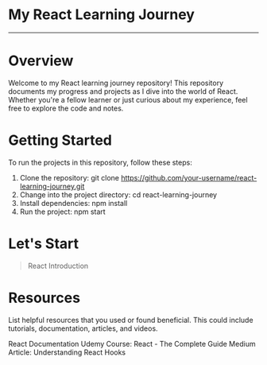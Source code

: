 # My React Learning Journey
<hr>


# Overview
Welcome to my React learning journey repository!
This repository documents my progress and projects as I dive into the world of React. 
Whether you're a fellow learner or just curious about my experience, feel free to explore the code and notes.


# Getting Started

To run the projects in this repository, follow these steps:

1. Clone the repository: git clone https://github.com/your-username/react-learning-journey.git
2. Change into the project directory: cd react-learning-journey
3. Install dependencies: npm install
4. Run the project: npm start

# Let's Start 

> React Introduction
> 















# Resources

List helpful resources that you used or found beneficial. This could include tutorials, documentation, articles, and videos.

React Documentation
Udemy Course: React - The Complete Guide
Medium Article: Understanding React Hooks
